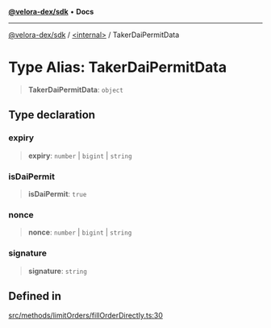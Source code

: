 [**@velora-dex/sdk**](../../README.md) • **Docs**

***

[@velora-dex/sdk](../../globals.md) / [\<internal\>](../README.md) / TakerDaiPermitData

# Type Alias: TakerDaiPermitData

> **TakerDaiPermitData**: `object`

## Type declaration

### expiry

> **expiry**: `number` \| `bigint` \| `string`

### isDaiPermit

> **isDaiPermit**: `true`

### nonce

> **nonce**: `number` \| `bigint` \| `string`

### signature

> **signature**: `string`

## Defined in

[src/methods/limitOrders/fillOrderDirectly.ts:30](https://github.com/VeloraDEX/paraswap-sdk/blob/feat/velora/src/methods/limitOrders/fillOrderDirectly.ts#L30)
